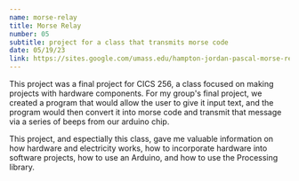 ```yaml
---
name: morse-relay
title: Morse Relay
number: 05
subtitle: project for a class that transmits morse code
date: 05/19/23
link: https://sites.google.com/umass.edu/hampton-jordan-pascal-morse-re/home
---
```

This project was a final project for CICS 256, a class focused on making projects with hardware components.
For my group's final project, we created a program that would allow the user to give it input text,
and the program would then convert it into morse code and transmit that message via a series of beeps from
our arduino chip.

This project, and espectially this class, gave me valuable information on how hardware and electricity works,
how to incorporate hardware into software projects, how to use an Arduino, and how to use the Processing library.
